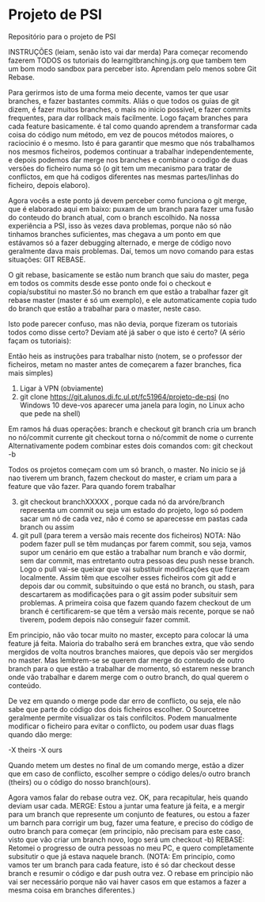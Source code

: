 # Projeto de PSI
Repositório para o projeto de PSI

INSTRUÇÕES (leiam, senão isto vai dar merda)
Para começar recomendo fazerem TODOS os tutoriais do learngitbranching.js.org que tambem tem um bom modo sandbox para perceber isto. Aprendam pelo menos sobre Git Rebase.

Para gerirmos isto de uma forma meio decente, vamos ter que usar branches, e fazer bastantes commits. Aliás o que todos os guias de git dizem, é fazer muitos branches, o mais no inicio possivel, e fazer commits frequentes, para dar rollback mais facilmente.
Logo façam branches para cada feature basicamente. é tal como quando aprendem a transformar cada coisa do código num método, em vez de poucos métodos maiores, o raciocinio é o mesmo.
Isto é para garantir que mesmo que nós trabalhamos nos mesmos ficheiros, podemos continuar a trabalhar independentemente, e depois podemos dar merge nos branches e combinar o codigo de duas versões do ficheiro numa só (o git tem um mecanismo para tratar de conflictos, em que há codigos diferentes nas mesmas partes/linhas do ficheiro, depois elaboro).

Agora vocês a este ponto já devem perceber como funciona o git merge, que é elaborado aqui em baixo: puxam de um branch para fazer uma
fusão do conteudo do branch atual, com o branch escolhido. Na nossa experiência a PSI, isso às vezes dava problemas, porque não só não
tinhamos branches suficientes, mas chegava a um ponto em que estávamos só a fazer debugging alternado, e merge de código novo geralmente
dava mais problemas. Daí, temos um novo comando para estas situações: GIT REBASE.

O git rebase, basicamente se estão num branch que saiu do master, pega em todos os commits desde esse ponto onde foi o checkout e copia/substitui no master.Só no branch em que estão a trabalhar fazer git rebase master (master é só um exemplo), e ele automaticamente copia tudo do branch que estão a trabalhar para o master, neste caso.

Isto pode parecer confuso, mas não devia, porque fizeram os tutoriais todos como disse certo? Deviam até já saber o que isto é certo? (A sério façam os tutoriais):

Então heis as instruções para trabalhar nisto (notem, se o professor der ficheiros, metam no master antes de começarem a fazer branches, fica mais simples)

  1. Ligar à VPN (obviamente)
  2. git clone https://git.alunos.di.fc.ul.pt/fc51964/projeto-de-psi (no Windows 10 deve-vos aparecer uma janela para login, no Linux acho que pede na shell)

Em ramos há duas operações: branch e checkout
git branch  cria um branch no nó/commit currente
git checkout  torna o nó/commit de nome o currente
Alternativamente podem combinar estes dois comandos com:
git checkout -b 

Todos os projetos começam com um só branch, o master.
No inicio se já nao tiverem um branch, fazem checkout do master, e criam um para a feature que vão fazer.
Para quando forem trabalhar

  3. git checkout branchXXXXX , porque cada nó da arvóre/branch representa um commit ou seja um estado do projeto, logo só podem sacar um nó de cada vez, não é como se aparecesse em pastas cada branch ou assim
  4. git pull (para terem a versão mais recente dos ficheiros) NOTA: Não podem fazer pull se têm mudanças por farem commit, sou seja, vamos supor um cenário em que estão a trabalhar num branch e vão dormir, sem dar commit, mas entretanto outra pessoas deu push nesse branch. Logo o pull vai-se queixar que vai substituir modificações que fizeram localmente. Assim têm que escolher esses ficheiros com git add e depois dar ou commit, subsituindo o que está no branch, ou stash, para descartarem as modificações para o git assim poder subsituir sem problemas. A primeira coisa que fazem quando fazem checkout de um branch é certificarem-se que têm a versão mais recente, porque se naõ tiverem, podem depois não conseguir fazer commit.
 
Em principio, não vão tocar muito no master, excepto para colocar lá uma feature já feita. Maioria do trabalho será em branches extra, que vão sendo mergidos de volta noutros branches maiores, que depois vão ser mergidos no master. Mas lembrem-se se querem dar merge do conteudo de outro branch para o que estão a trabalhar de momento, só estarem nesse branch onde vão trabalhar e darem merge com o outro branch, do qual querem o conteúdo.

De vez em quando o merge pode dar erro de conflicto, ou seja, ele não sabe que parte do código dos dois ficheiros escolher. O Sourcetree geralmente permite visualizar os tais confilcitos. Podem manualmente modificar o ficheiro para evitar o conflicto, ou podem usar duas flags quando dão merge:

-X theirs
-X ours

Quando metem um destes no final de um comando merge, estão a dizer que em caso de conflicto, escolher sempre o código deles/o outro branch (theirs) ou o código do nosso branch(ours).

Agora vamos falar do rebase outra vez. OK, para recapitular, heis quando deviam usar cada.
   MERGE: Estou a juntar uma feature já feita, e a mergir para um branch que represente um conjunto de features, ou estou a fazer um barnch para corrigir um bug, fazer uma feature, e preciso do código de outro branch para começar (em principio, não precisam para este caso, visto que vão criar um branch novo, logo será um checkout -b)
   REBASE: Retomei o progresso de outra pessoas no meu PC, e quero completamente subsitutir o que já estava naquele branch. (NOTA: Em principio, como vamos ter um branch para cada feature, isto é só dar checkout desse branch e resumir o código e dar push outra vez. O rebase em principio não vai ser necessário porque não vai haver casos em que estamos a fazer a mesma coisa em branches diferentes.) 

